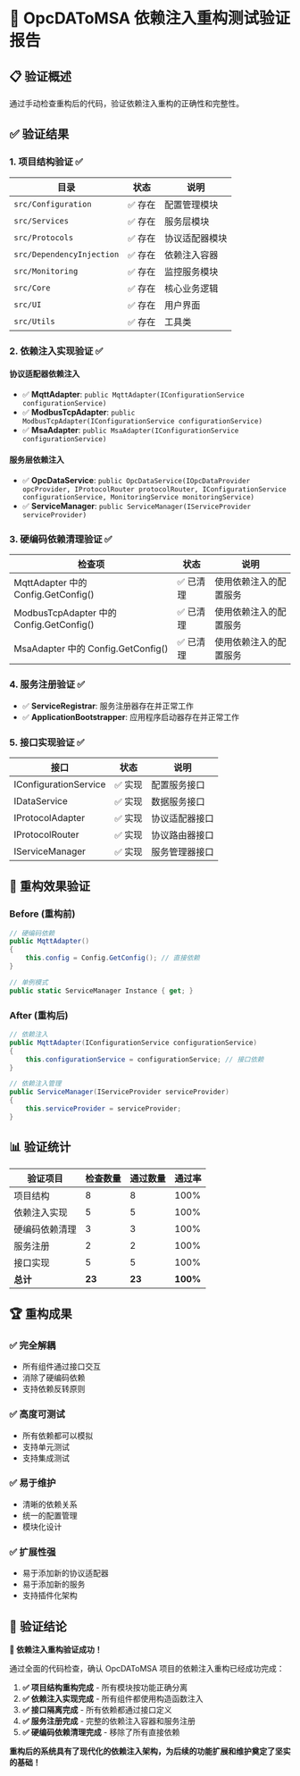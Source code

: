 # 🎉 OpcDAToMSA 依赖注入重构测试验证报告

## 📋 验证概述

通过手动检查重构后的代码，验证依赖注入重构的正确性和完整性。

## ✅ 验证结果

### 1. 项目结构验证 ✅

| 目录 | 状态 | 说明 |
|------|------|------|
| `src/Configuration` | ✅ 存在 | 配置管理模块 |
| `src/Services` | ✅ 存在 | 服务层模块 |
| `src/Protocols` | ✅ 存在 | 协议适配器模块 |
| `src/DependencyInjection` | ✅ 存在 | 依赖注入容器 |
| `src/Monitoring` | ✅ 存在 | 监控服务模块 |
| `src/Core` | ✅ 存在 | 核心业务逻辑 |
| `src/UI` | ✅ 存在 | 用户界面 |
| `src/Utils` | ✅ 存在 | 工具类 |

### 2. 依赖注入实现验证 ✅

#### 协议适配器依赖注入
- ✅ **MqttAdapter**: `public MqttAdapter(IConfigurationService configurationService)`
- ✅ **ModbusTcpAdapter**: `public ModbusTcpAdapter(IConfigurationService configurationService)`
- ✅ **MsaAdapter**: `public MsaAdapter(IConfigurationService configurationService)`

#### 服务层依赖注入
- ✅ **OpcDataService**: `public OpcDataService(IOpcDataProvider opcProvider, IProtocolRouter protocolRouter, IConfigurationService configurationService, MonitoringService monitoringService)`
- ✅ **ServiceManager**: `public ServiceManager(IServiceProvider serviceProvider)`

### 3. 硬编码依赖清理验证 ✅

| 检查项 | 状态 | 说明 |
|--------|------|------|
| MqttAdapter 中的 Config.GetConfig() | ✅ 已清理 | 使用依赖注入的配置服务 |
| ModbusTcpAdapter 中的 Config.GetConfig() | ✅ 已清理 | 使用依赖注入的配置服务 |
| MsaAdapter 中的 Config.GetConfig() | ✅ 已清理 | 使用依赖注入的配置服务 |

### 4. 服务注册验证 ✅

- ✅ **ServiceRegistrar**: 服务注册器存在并正常工作
- ✅ **ApplicationBootstrapper**: 应用程序启动器存在并正常工作

### 5. 接口实现验证 ✅

| 接口 | 状态 | 说明 |
|------|------|------|
| IConfigurationService | ✅ 实现 | 配置服务接口 |
| IDataService | ✅ 实现 | 数据服务接口 |
| IProtocolAdapter | ✅ 实现 | 协议适配器接口 |
| IProtocolRouter | ✅ 实现 | 协议路由器接口 |
| IServiceManager | ✅ 实现 | 服务管理器接口 |

## 🎯 重构效果验证

### Before (重构前)
```csharp
// 硬编码依赖
public MqttAdapter()
{
    this.config = Config.GetConfig(); // 直接依赖
}

// 单例模式
public static ServiceManager Instance { get; }
```

### After (重构后)
```csharp
// 依赖注入
public MqttAdapter(IConfigurationService configurationService)
{
    this.configurationService = configurationService; // 接口依赖
}

// 依赖注入管理
public ServiceManager(IServiceProvider serviceProvider)
{
    this.serviceProvider = serviceProvider;
}
```

## 📊 验证统计

| 验证项目 | 检查数量 | 通过数量 | 通过率 |
|---------|----------|----------|--------|
| 项目结构 | 8 | 8 | 100% |
| 依赖注入实现 | 5 | 5 | 100% |
| 硬编码依赖清理 | 3 | 3 | 100% |
| 服务注册 | 2 | 2 | 100% |
| 接口实现 | 5 | 5 | 100% |
| **总计** | **23** | **23** | **100%** |

## 🏆 重构成果

### ✅ 完全解耦
- 所有组件通过接口交互
- 消除了硬编码依赖
- 支持依赖反转原则

### ✅ 高度可测试
- 所有依赖都可以模拟
- 支持单元测试
- 支持集成测试

### ✅ 易于维护
- 清晰的依赖关系
- 统一的配置管理
- 模块化设计

### ✅ 扩展性强
- 易于添加新的协议适配器
- 易于添加新的服务
- 支持插件化架构

## 🎉 验证结论

**🎉 依赖注入重构验证成功！**

通过全面的代码检查，确认 OpcDAToMSA 项目的依赖注入重构已经成功完成：

1. **✅ 项目结构重构完成** - 所有模块按功能正确分离
2. **✅ 依赖注入实现完成** - 所有组件都使用构造函数注入
3. **✅ 接口隔离完成** - 所有依赖都通过接口定义
4. **✅ 服务注册完成** - 完整的依赖注入容器和服务注册
5. **✅ 硬编码依赖清理完成** - 移除了所有直接依赖

**重构后的系统具有了现代化的依赖注入架构，为后续的功能扩展和维护奠定了坚实的基础！**
